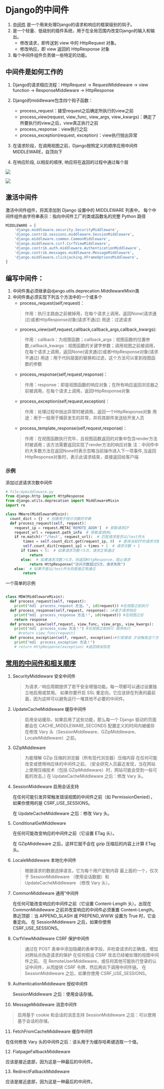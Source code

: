 # Django的中间件

1. [中间件](https://docs.djangoproject.com/zh-hans/4.1/topics/http/middleware) 是一个用来处理Django的请求和响应的框架级别的钩子。
2. 是一个轻量、低级别的插件系统，用于在全局范围内改变Django的输入和输出。
    * 修改请求，即传送到 view 中的 HttpRequest 对象。
    * 修改响应，即 view 返回的 HttpResponse 对象
3. 每个中间件组件负责做一些特定的功能。

## 中间件是如何工作的

1. Django的请求相应流程：HttpRequest -> RequestMiddleware -> view function -> ResponseMiddleware -> HttpResponse

2. Django的middleware包含四个钩子函数：

   * process_request：接受request之后确定所执行的view之前
   * process_view(request, view_func, view_args, view_kwargs)：确定了所要执行的view之后，view真正执行之前
   * process_response：view执行之后
   * process_exception(request, exception)：view执行抛出异常

3. 在请求阶段，在调用视图之前，Django按照定义的顺序应用中间件MIDDLEWARE，自顶向下
4. 在响应阶段, 以相反的顺序, 响应将在返回的过程中通过每个层 

![](django_request.png)

![](https://www.runoob.com/wp-content/uploads/2020/05/1_t9TAX89Y3rZUXth2Le07Xg.png)


## 激活中间件

激活中间件组件，将其添加到 Django 设置中的 MIDDLEWARE 列表中。
每个中间件组件由字符串表示：指向中间件工厂的类或函数名的完整 Python 路径

```python
MIDDLEWARE = [
    'django.middleware.security.SecurityMiddleware',
    'django.contrib.sessions.middleware.SessionMiddleware',
    'django.middleware.common.CommonMiddleware',
    'django.middleware.csrf.CsrfViewMiddleware',
    'django.contrib.auth.middleware.AuthenticationMiddleware',
    'django.contrib.messages.middleware.MessageMiddleware',
    'django.middleware.clickjacking.XFrameOptionsMiddleware',
]
```

## 编写中间件：

1. 中间件类必须继承自django.utils.deprecation.MiddlewareMixin类
2. 中间件类必须实现下列五个方法中的一个或多个
   * process_request(self,request)：
    > 作用：执行主路由之前被掉用，在每个请求上调用，返回None(请求通过)或者HttpResponse对象(请求不通过)
    > 用途：过滤请求
   * process_view(self,request,callback,callback_args,callback_kwargs):
    > 作用：callback：为视图函数；callback_args：视图函数的位置参数,callback_kwargs：视图函数的关键字参数；调用视图之前被调用，在每个请求上调用，返回None(请求通过)或者HttpResponse对象(请求不通过)
    > 用途：用于代码层面的替换和过滤，这个方法可以拿到视图函数的参数
   * process_response(self,request,response)：
    > 作用：response：即是视图函数的响应对象；在所有响应返回浏览器之前被调用，在每个请求上调用，返回HttpResponse对象
   * process_exception(self,request,exception)：
    > 作用：处理过程中抛出异常时被调用，返回一个HttpResponse对象
    > 用途：用于一般用于捕获发生的异常，并将其邮件发送给开发人员
   * process_template_response(self,request,response)：
    > 作用：在视图函数执行完毕，且视图函数返回的对象中包含render方法时被调用；该方法需要返回实现了render方法的响应对象
    > 注：中间件中的大多数方法在返回None时表示忽略当前操作进入下一项事件,当返回HttpResponse对象时，表示此请求结束，直接返回给客户端

### 示例

添加过滤请求次数中间件

```python
# file:mymiddleware.py
from django.http import HttpResponse
from django.utils.deprecation import MiddlewareMixin
import re

class MWare(MiddlewareMixin):
  count_dict = {}  # 创建用于统计次数的字典
  def process_request(self, request):
    request_ip = request.META['REMOTE_ADDR']  # 获取请求IP
    request_url = request.path_info  # 获取请求URL
    if re.match(r'^/test', request_url):  # 匹配请求是否以/test开头
        times = self.count_dict.get(request_ip, 0)  # 查询当前IP的请求次数，默认为0
        self.count_dict[request_ip] = times + 1  # 请求次数 + 1
       if times < 5:  # 如果请求次数＜5次，请求正常通过
           return
       else:  # 如果请求次数＞5次，则返回HttpResponse，阻止请求
           return HttpResponse("访问次数超过5次，请求失败")
    else:  # 如果不是以/test开头则直接正常通过
        return
```

一个简单的示例

```python

class MDW(MiddlewareMixin):
  def process_request(self, request):
    print("md1  process_request 方法。", id(request)) #在视图之前执行
  def process_response(self,request, response): :#基于请求响应
    print("md1  process_response 方法！", id(request)) #在视图之后
    return response
  def process_view(self,request, view_func, view_args, view_kwargs):
    print("md1  process_view 方法！") #在视图之前执行 顺序执行
      #return view_func(request)
  def process_exception(self, request, exception):#引发错误 才会触发这个方法
    print("md1  process_exception 方法！")
    # return HttpResponse(exception) #返回错误信息
```


## [常用的中间件和相关顺序](https://docs.djangoproject.com/zh-hans/4.1/ref/middleware)

1. SecurityMiddleware 安全中间件
   >  为请求／响应周期提供了若干安全增强功能。每一项都可以通过设置独立地启用或禁用。
   > 如果你要开启 SSL 重定向，它应该排在列表的最前面，因为这样可以避免运行一堆其他不必要的中间件。

2. UpdateCacheMiddleware  缓存中间件
   > 启用全站缓存。如果启用了这些功能，那么每一个 Django 驱动的页面都会在 CACHE_MIDDLEWARE_SECONDS 配置定义的时间内被缓存
   在修改 Vary 头（SessionMiddleware、GZipMiddleware、LocaleMiddleware）之前。

3. GZipMiddleware
   > 为能理解 GZip 压缩的浏览器（所有现代浏览器）压缩内容
   在任何可能改变或使用响应体的中间件之前。
   > (安全研究人员最近发现，当在网站上使用压缩技术（包括 GZipMiddleware）时，网站可能会受到一些可能的攻击。)
   在 UpdateCacheMiddleware 之后：修改 Vary 头。

4. SessionMiddleware 启用会话支持

   在任何可能引发异常触发错误视图的中间件之前（如 PermissionDenied），如果你使用的是 CSRF_USE_SESSIONS。

   在 UpdateCacheMiddleware 之后：修改 Vary 头。

5. ConditionalGetMiddleware

   在任何可能改变响应的中间件之前（它设置 ETag 头）。

   在 GZipMiddleware 之后，这样它就不会在 gzip 压缩后的内容上计算 ETag 头。

6. LocaleMiddleware 本地化中间件
   > 根据请求的数据选择语言。它为每个用户定制内容
    最上面的一个，仅次于 SessionMiddleware （使用会话数据）和 UpdateCacheMiddleware （修改 Vary 头）。

7. CommonMiddleware 通用”中间件

   在任何可能改变响应的中间件之前（它设置 Content-Length 头）。出现在 CommonMiddleware 之前并改变响应的中间件必须重置 Content-Length。
   靠近顶部：当 APPEND_SLASH 或 PREPEND_WWW 设置为 True 时，它会重定向。
   在 SessionMiddleware 之后，如果你使用 CSRF_USE_SESSIONS。

8. CsrfViewMiddleware CSRF 保护中间件
   > 通过在 POST 表单中添加隐藏的表单字段，并检查请求的正确值，增加对跨站点伪造请求的保护
   在任何假设 CSRF 攻击已经被处理的视图中间件之前。
在 RemoteUserMiddleware，或任何其他可能执行登录的认证中间件，从而旋转 CSRF 令牌，然后再向下调用中间件链。
在 SessionMiddleware 之后，如果你使用 CSRF_USE_SESSIONS。

9. AuthenticationMiddleware 授权中间件

   SessionMiddleware 之后：使用会话存储。

10. MessageMiddleware 消息中间件
   > 启用基于 cookie 和会话的消息支持
   SessionMiddleware 之后：可以使用基于会话的存储。

11. FetchFromCacheMiddleware 缓存中间件

   在任何修改 Vary 头的中间件之后：该头用于为缓存哈希键选取一个值。

12. FlatpageFallbackMiddleware

   应该是接近底部，因为这是一种最后的中间件。

13. RedirectFallbackMiddleware

   应该是接近底部，因为这是一种最后的中间件。

